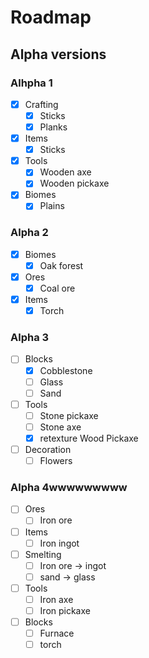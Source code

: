 # Roadmap
## Alpha versions
### Alhpha 1
- [x] Crafting
    - [x] Sticks
    - [x] Planks
- [x] Items
    - [x] Sticks
- [x] Tools
    - [x] Wooden axe
    - [x] Wooden pickaxe
- [x] Biomes
    - [x] Plains

### Alpha 2
- [x] Biomes
    - [x] Oak forest
- [x] Ores
    - [x] Coal ore
- [x] Items
    - [x] Torch

### Alpha 3
- [ ] Blocks
    - [X] Cobblestone
    - [ ] Glass
    - [ ] Sand
- [ ] Tools
    - [ ] Stone pickaxe
    - [ ] Stone axe
    - [X] retexture Wood Pickaxe
- [ ] Decoration
    - [ ] Flowers

### Alpha 4wwwwwwwww
- [ ] Ores
    - [ ] Iron ore
- [ ] Items
    - [ ] Iron ingot
- [ ] Smelting
    - [ ] Iron ore -> ingot
    - [ ] sand -> glass
- [ ] Tools
    - [ ] Iron axe
    - [ ] Iron pickaxe
- [ ] Blocks
    - [ ] Furnace
    - [ ] torch
